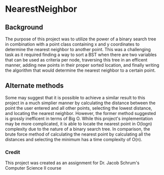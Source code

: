# NearestNeighbor
## Background
The purpose of this project was to utilize the power of a binary search tree in combination with a point class containing x and y
coordinates to determine the nearest neighbor to another point. This was a challenging task as it required finding a way to sort
a BST when there are two variables that can be used as criteria per node, traversing this tree in an efficent manner, adding new
points in their proper sorted location, and finally writing the algorithm that would determine the nearest neighbor to a certain 
point. 
## Alternate methods 
Some may suggest that it is possible to achieve a similar result to this project in a much simplier manner 
by calculating the distance between the point the user entered and all other points, selecting the lowest distance, and 
locating the nearest neighbor. However, the former method suggested is grossly inefficent in terms of Big O. While this 
project's implementation may be more complicated, it is able to locate the nearest point in O(logn) complexity due to the nature 
of a binary search tree. In comparison, the brute force method of calculating the nearest point by calculating all the distances
and selecting the minimum has a time complexity of O(n). 
### Credit
This project was created as an assignment for Dr. Jacob Schrum's Computer Science II course
